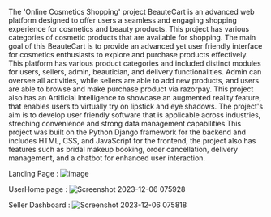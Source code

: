 The 'Online Cosmetics Shopping' project BeauteCart is an advanced web platform designed to offer users a seamless and engaging shopping experience for cosmetics and beauty products.
This project has various categories of cosmetic products that are available for shopping. The main goal of this BeauteCart is to provide an advanced yet user friendly interface for 
cosmetics enthusiasts to explore and purchase products effectively. This platform has various product categories and included distinct modules for users, sellers, admin, beautician, 
and delivery functionalities. Admin can oversee all activities, while sellers are able to add new products, and users are able to browse and make purchase product via razorpay. This
project also has an Artificial Intelligence to showcase an augmented reality feature, that enables users to virtually try on lipstick and eye shadows. The project's aim is to develop 
user friendly software that is applicable across industries, streching convenience and strong data management capabilities.This project was built  on the Python Django framework for the
backend and includes HTML, CSS, and JavaScript for the frontend, the project also has features such as bridal makeup booking, order cancellation, delivery management, and a chatbot for
enhanced user interaction.

Landing Page : 
![image](https://github.com/user-attachments/assets/04208a9e-ef32-4484-822c-bc27260626c8)

UserHome page :
![Screenshot 2023-12-06 075928](https://github.com/user-attachments/assets/173111da-d0f2-4df8-9a18-4d73de5526f2)

Seller Dashboard :
![Screenshot 2023-12-06 075818](https://github.com/user-attachments/assets/1d835025-c89f-4cce-bba4-92adeccd7707)



